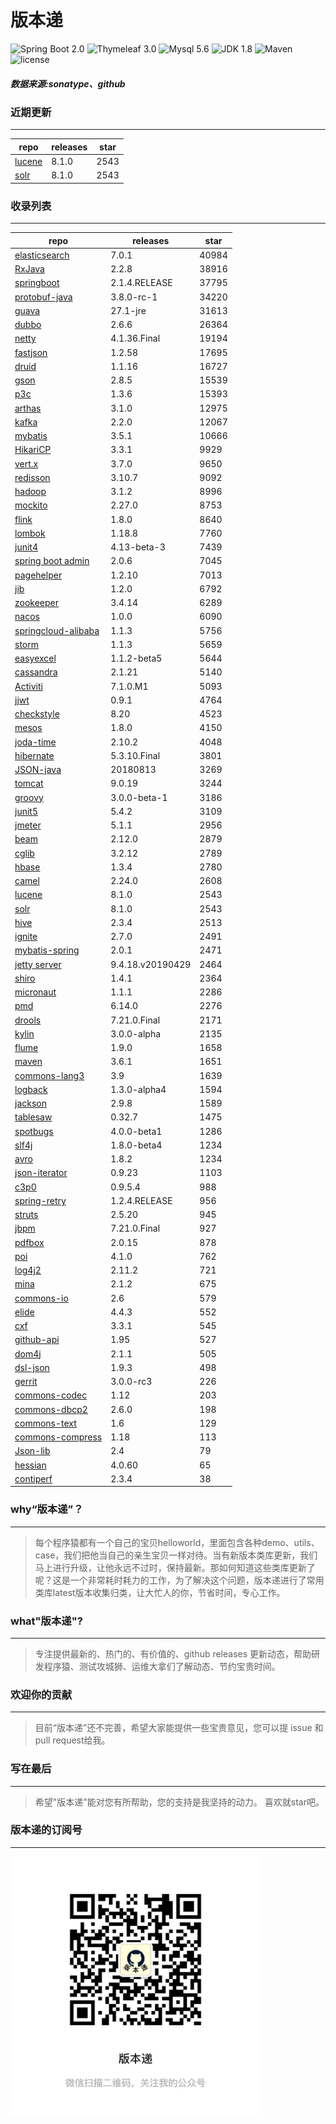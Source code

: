 # 版本递
![Spring Boot 2.0](https://img.shields.io/badge/Spring%20Boot-2.0-brightgreen.svg)
![Thymeleaf 3.0](https://img.shields.io/badge/Thymeleaf-3.0-yellow.svg)
![Mysql 5.6](https://img.shields.io/badge/Mysql-5.6-blue.svg)
![JDK 1.8](https://img.shields.io/badge/JDK-1.8-brightgreen.svg)
![Maven](https://img.shields.io/badge/Maven-3.5.0-yellowgreen.svg)
![license](https://img.shields.io/badge/license-Apache%202-blue.svg)
##### 数据来源:sonatype、github

### 近期更新
---
repo | releases | star
---|---|---
[lucene](https://github.com/apache/lucene-solr) | 8.1.0 | 2543
[solr](https://github.com/apache/lucene-solr) | 8.1.0 | 2543

### 收录列表
---
repo | releases | star
---|---|---
[elasticsearch](https://github.com/elastic/elasticsearch) | 7.0.1 | 40984 
[RxJava](https://github.com/ReactiveX/RxJava) | 2.2.8 | 38916 
[springboot](https://github.com/spring-projects/spring-boot) | 2.1.4.RELEASE | 37795 
[protobuf-java](https://github.com/protocolbuffers/protobuf) | 3.8.0-rc-1 | 34220 
[guava](https://github.com/google/guava) | 27.1-jre | 31613 
[dubbo](https://github.com/apache/incubator-dubbo) | 2.6.6 | 26364 
[netty](https://github.com/netty/netty) | 4.1.36.Final | 19194 
[fastjson](https://github.com/alibaba/fastjson) | 1.2.58 | 17695 
[druid](https://github.com/alibaba/druid) | 1.1.16 | 16727 
[gson](https://github.com/google/gson) | 2.8.5 | 15539 
[p3c](https://github.com/alibaba/p3c) | 1.3.6 | 15393 
[arthas](https://github.com/alibaba/arthas) | 3.1.0 | 12975 
[kafka](https://github.com/apache/kafka) | 2.2.0 | 12067 
[mybatis](https://github.com/mybatis/mybatis-3) | 3.5.1 | 10666 
[HikariCP](https://github.com/brettwooldridge/HikariCP) | 3.3.1 | 9929 
[vert.x](https://github.com/eclipse-vertx/vert.x) | 3.7.0 | 9650 
[redisson](https://github.com/redisson/redisson) | 3.10.7 | 9092 
[hadoop](https://github.com/apache/hadoop) | 3.1.2 | 8996 
[mockito](https://github.com/mockito/mockito) | 2.27.0 | 8753 
[flink](https://github.com/apache/flink) | 1.8.0 | 8640 
[lombok](https://github.com/rzwitserloot/lombok) | 1.18.8 | 7760 
[junit4](https://github.com/junit-team/junit4) | 4.13-beta-3 | 7439 
[spring boot admin](https://github.com/codecentric/spring-boot-admin) | 2.0.6 | 7045 
[pagehelper](https://github.com/pagehelper/Mybatis-PageHelper) | 1.2.10 | 7013 
[jib](https://github.com/GoogleContainerTools/jib) | 1.2.0 | 6792 
[zookeeper](https://github.com/apache/zookeeper) | 3.4.14 | 6289 
[nacos](https://github.com/alibaba/nacos) | 1.0.0 | 6090 
[springcloud-alibaba](https://github.com/spring-cloud-incubator/spring-cloud-alibaba) | 1.1.3 | 5756 
[storm](https://github.com/apache/storm) | 1.1.3 | 5659 
[easyexcel](https://github.com/alibaba/easyexcel) | 1.1.2-beta5 | 5644 
[cassandra](https://github.com/apache/cassandra) | 2.1.21 | 5140 
[Activiti](https://github.com/Activiti/Activiti) | 7.1.0.M1 | 5093 
[jjwt](https://github.com/jwtk/jjwt) | 0.9.1 | 4764 
[checkstyle](https://github.com/checkstyle/checkstyle) | 8.20 | 4523 
[mesos](https://github.com/apache/mesos) | 1.8.0 | 4150 
[joda-time](https://github.com/JodaOrg/joda-time) | 2.10.2 | 4048 
[hibernate](https://github.com/hibernate/hibernate-orm) | 5.3.10.Final | 3801 
[JSON-java](https://github.com/stleary/JSON-java) | 20180813 | 3269 
[tomcat](https://github.com/apache/tomcat) | 9.0.19 | 3244 
[groovy](https://github.com/apache/groovy) | 3.0.0-beta-1 | 3186 
[junit5](https://github.com/junit-team/junit5) | 5.4.2 | 3109 
[jmeter](https://github.com/apache/jmeter) | 5.1.1 | 2956 
[beam](https://github.com/apache/beam) | 2.12.0 | 2879 
[cglib](https://github.com/cglib/cglib) | 3.2.12 | 2789 
[hbase](https://github.com/apache/hbase) | 1.3.4 | 2780 
[camel](https://github.com/apache/camel) | 2.24.0 | 2608 
[lucene](https://github.com/apache/lucene-solr) | 8.1.0 | 2543 
[solr](https://github.com/apache/lucene-solr) | 8.1.0 | 2543 
[hive](https://github.com/apache/hive) | 2.3.4 | 2513 
[ignite](https://github.com/apache/ignite) | 2.7.0 | 2491 
[mybatis-spring](https://github.com/mybatis/spring-boot-starter) | 2.0.1 | 2471 
[jetty server](https://github.com/eclipse/jetty.project) | 9.4.18.v20190429 | 2464 
[shiro](https://github.com/apache/shiro) | 1.4.1 | 2364 
[micronaut](https://github.com/micronaut-projects/micronaut-core) | 1.1.1 | 2286 
[pmd](https://github.com/pmd/pmd) | 6.14.0 | 2276 
[drools](https://github.com/kiegroup/drools) | 7.21.0.Final | 2171 
[kylin](https://github.com/apache/kylin) | 3.0.0-alpha | 2135 
[flume](https://github.com/apache/flume) | 1.9.0 | 1658 
[maven](https://github.com/apache/maven) | 3.6.1 | 1651 
[commons-lang3](https://github.com/apache/commons-lang) | 3.9 | 1639 
[logback](https://github.com/qos-ch/logback) | 1.3.0-alpha4 | 1594 
[jackson](https://github.com/FasterXML/jackson-core) | 2.9.8 | 1589 
[tablesaw](https://github.com/jtablesaw/tablesaw) | 0.32.7 | 1475 
[spotbugs](https://github.com/spotbugs/spotbugs) | 4.0.0-beta1 | 1286 
[slf4j](https://github.com/qos-ch/slf4j) | 1.8.0-beta4 | 1234 
[avro](https://github.com/apache/avro) | 1.8.2 | 1234 
[json-iterator](https://github.com/json-iterator/java) | 0.9.23 | 1103 
[c3p0](https://github.com/swaldman/c3p0) | 0.9.5.4 | 988 
[spring-retry](https://github.com/spring-projects/spring-retry) | 1.2.4.RELEASE | 956 
[struts](https://github.com/apache/struts) | 2.5.20 | 945 
[jbpm](https://github.com/kiegroup/jbpm) | 7.21.0.Final | 927 
[pdfbox](https://github.com/apache/pdfbox) | 2.0.15 | 878 
[poi](https://github.com/apache/poi) | 4.1.0 | 762 
[log4j2](https://github.com/apache/logging-log4j2) | 2.11.2 | 721 
[mina](https://github.com/apache/mina) | 2.1.2 | 675 
[commons-io](https://github.com/apache/commons-io) | 2.6 | 579 
[elide](https://github.com/yahoo/elide) | 4.4.3 | 552 
[cxf](https://github.com/apache/cxf) | 3.3.1 | 545 
[github-api](https://github.com/kohsuke/github-api) | 1.95 | 527 
[dom4j](https://github.com/dom4j/dom4j) | 2.1.1 | 505 
[dsl-json](https://github.com/ngs-doo/dsl-json) | 1.9.3 | 498 
[gerrit](https://github.com/GerritCodeReview/gerrit) | 3.0.0-rc3 | 226 
[commons-codec](https://github.com/apache/commons-codec) | 1.12 | 203 
[commons-dbcp2](https://github.com/apache/commons-dbcp) | 2.6.0 | 198 
[commons-text](https://github.com/apache/commons-text) | 1.6 | 129 
[commons-compress](https://github.com/apache/commons-compress) | 1.18 | 113 
[Json-lib](https://github.com/aalmiray/Json-lib) | 2.4 | 79 
[hessian](https://github.com/ebourg/hessian) | 4.0.60 | 65 
[contiperf](https://github.com/lucaspouzac/contiperf) | 2.3.4 | 38 

### why“版本递”？
--- 
>每个程序猿都有一个自己的宝贝helloworld，里面包含各种demo、utils、case，我们把他当自己的亲生宝贝一样对待。当有新版本类库更新，我们马上进行升级，让他永远不过时，保持最新。那如何知道这些类库更新了呢？这是一个非常耗时耗力的工作，为了解决这个问题，版本递进行了常用类库latest版本收集归类，让大忙人的你，节省时间，专心工作。


### what"版本递"?
---
> 专注提供最新的、热门的、有价值的、github releases 更新动态，帮助研发程序猿、测试攻城狮、运维大拿们了解动态、节约宝贵时间。

### 欢迎你的贡献
---
> 目前“版本递”还不完善，希望大家能提供一些宝贵意见，您可以提 issue 和 pull request给我。


### 写在最后
---
> 希望"版本递"能对您有所帮助，您的支持是我坚持的动力。
> 喜欢就star吧。

### 版本递的订阅号
---
<img src="https://github.com/jartisan2001/latest/blob/master/Image.jpg" width="400" hegiht="400" align=left />